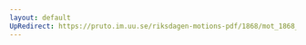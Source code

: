 ```yaml
---
layout: default
UpRedirect: https://pruto.im.uu.se/riksdagen-motions-pdf/1868/mot_1868__ak__289.pdf
---
```


